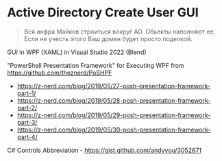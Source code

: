 # Active Directory Create User GUI

> Вся инфра Майков строиться вокруг AD. Обьекты наполняют ее. Если не учесть этого Ваш домен будет просто поделкой.

GUI in WPF (XAML) in Visual Studio 2022 (Blend)

"PowerShell Presentation Framework" for Executing WPF from <https://github.com/theznerd/PoSHPF>  

- <https://z-nerd.com/blog/2019/05/27-posh-presentation-framework-part-1/>  
- <https://z-nerd.com/blog/2019/05/28-posh-presentation-framework-part-2/>  
- <https://z-nerd.com/blog/2019/05/29-posh-presentation-framework-part-3/>  
- <https://z-nerd.com/blog/2019/05/30-posh-presentation-framework-part-4/>

C# Controls Abbreviation - <https://gist.github.com/andyyou/3052671>  
